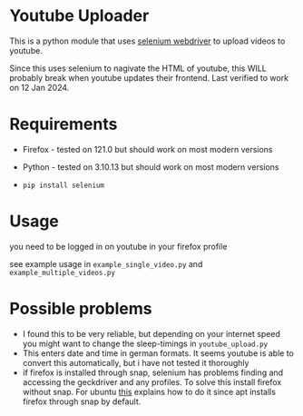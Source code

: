 # Youtube Uploader
This is a python module that uses [selenium webdriver](https://github.com/SeleniumHQ/selenium) to upload videos to youtube.

Since this uses selenium to nagivate the HTML of youtube, this WILL probably break when youtube updates their frontend. Last verified to work on 12 Jan 2024. 


# Requirements
- Firefox - tested on 121.0 but should work on most modern versions
- Python - tested on 3.10.13 but should work on most modern versions

- ```pip install selenium```


# Usage

you need to be logged in on youtube in your firefox profile

see example usage in ```example_single_video.py``` and ```example_multiple_videos.py```


# Possible problems
- I found this to be very reliable, but depending on your internet speed you might want to change the sleep-timings in ```youtube_upload.py```
- This enters date and time in german formats. It seems youtube is able to convert this automatically, but i have not tested it thoroughly
- if firefox is installed through snap, selenium has problems finding and accessing the geckdriver and any profiles. To solve this install firefox without snap. 
For ubuntu [this](https://www.omgubuntu.co.uk/2022/04/how-to-install-firefox-deb-apt-ubuntu-22-04#:%7E:text=Installing%20Firefox%20via%20Apt%20(Not%20Snap)&text=You%20add%20the%20Mozilla%20Team,%2C%20bookmarks%2C%20and%20other%20data) explains how to do it since apt installs firefox through snap by default.
